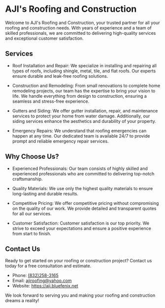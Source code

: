 # AJI's Roofing and Construction

Welcome to AJI's Roofing and Construction, your trusted partner for all your roofing and construction needs. With years of experience and a team of skilled professionals, we are committed to delivering high-quality services and exceptional customer satisfaction.

## Services

- Roof Installation and Repair: We specialize in installing and repairing all types of roofs, including shingle, metal, tile, and flat roofs. Our experts ensure durable and leak-free roofing solutions.

- Construction and Remodeling: From small renovations to complete home remodeling projects, our team has the expertise to bring your vision to life. We handle everything from design to construction, ensuring a seamless and stress-free experience.

- Gutters and Siding: We offer gutter installation, repair, and maintenance services to protect your home from water damage. Additionally, our siding services enhance the aesthetics and durability of your property.

- Emergency Repairs: We understand that roofing emergencies can happen at any time. Our dedicated team is available 24/7 to provide prompt and reliable emergency repair services.

## Why Choose Us?

- Experienced Professionals: Our team consists of highly skilled and experienced professionals who are committed to delivering top-notch craftsmanship.

- Quality Materials: We use only the highest quality materials to ensure long-lasting and durable results.

- Competitive Pricing: We offer competitive pricing without compromising on the quality of our work. We provide detailed and transparent quotes for all our services.

- Customer Satisfaction: Customer satisfaction is our top priority. We strive to exceed your expectations and ensure a positive experience from start to finish.

## Contact Us

Ready to get started on your roofing or construction project? Contact us today for a free consultation and estimate.

- Phone: [(832)258-3165](tel:8322583165)
- Email: [ajiroofing@yahoo.com](mailto:ajiroofing@yahoo.com)
- Website: https://aji.bluefenix.net

We look forward to serving you and making your roofing and construction dreams a reality!
